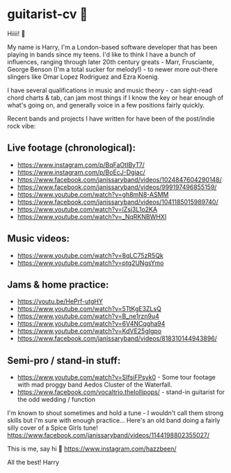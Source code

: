 # guitarist-cv 🎸

Hiiii! 👋

My name is Harry, I'm a London-based software developer that has been playing in bands since my teens. 
I'd like to think I have a bunch of influences, ranging through later 20th century greats - Marr, Frusciante, George Benson (I'm a total sucker for melody!) - to newer more out-there slingers like Omar Lopez Rodriguez and Ezra Koenig.

I have several qualifications in music and music theory - can sight-read chord charts & tab, can jam most things if I know the key or hear enough of what's going on, and generally voice in a few positions fairly quickly.

Recent bands and projects I have written for have been of the post/indie rock vibe:

## Live footage (chronological):

* https://www.instagram.com/p/BqFaOtIByT7/
* https://www.instagram.com/p/BoEcJ-Dgiac/
* https://www.facebook.com/janissaryband/videos/1024847604290148/
* https://www.facebook.com/janissaryband/videos/999197496855159/
* https://www.youtube.com/watch?v=gh8mN8-ASMM
* https://www.facebook.com/janissaryband/videos/1041185015989740/
* https://www.youtube.com/watch?v=lZsj3L1o2KA
* https://www.youtube.com/watch?v=_NqRKNBWHXI

## Music videos:
* https://www.youtube.com/watch?v=8qLC75zR5Qk
* https://www.youtube.com/watch?v=ptg2UNgsYmo

## Jams & home practice:
* https://youtu.be/HePrf-utgHY
* https://www.youtube.com/watch?v=5TtKgE3ZLsQ
* https://www.youtube.com/watch?v=B_ne1rzn9u4
* https://www.youtube.com/watch?v=6V4NCqgha94
* https://www.youtube.com/watch?v=KdVE25gIgpo
* https://www.facebook.com/janissaryband/videos/818310144943896/

## Semi-pro / stand-in stuff:
* https://www.youtube.com/watch?v=SIfsiFPsyk0 - Some tour footage with mad proggy band Aedos Cluster of the Waterfall.
* https://www.facebook.com/vocaltrio.thelollipops/ - stand-in guitarist for the odd wedding / function

I'm known to shout sometimes and hold a tune - I wouldn't call them strong skills but I'm sure with enough practice... Here's an old band doing a fairly silly cover of a Spice Girls tune!
https://www.facebook.com/janissaryband/videos/1144198802355027/



This is me, say hi 👋 
https://www.instagram.com/hazzbeen/ 

All the best! 
Harry
